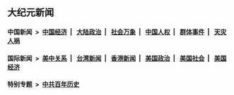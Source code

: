 ## 大纪元新闻

#### 中国新闻 &nbsp;>&nbsp; [中国经济](indexes/ncid283/README.md?07101645) &nbsp;| &nbsp; [大陆政治](indexes/ncid277/README.md?07101645) &nbsp;| &nbsp; [社会万象](indexes/ncid282/README.md?07101645) &nbsp;| &nbsp; [中国人权](indexes/ncid278/README.md?07101645) &nbsp;| &nbsp; [群体事件](indexes/ncid279/README.md?07101645) &nbsp;| &nbsp; [天灾人祸](indexes/ncid280/README.md?07101645)

#### 国际新闻 &nbsp;>&nbsp; [美中关系](indexes/nf1412576/README.md?07101645) &nbsp;| &nbsp; [台湾新闻](indexes/ncid1349361/README.md?07101645) &nbsp;| &nbsp; [香港新闻](indexes/ncid1349362/README.md?07101645) &nbsp;| &nbsp; [美国政治](indexes/ncid1078159/README.md?07101645) &nbsp;| &nbsp; [美国社会](indexes/ncid1078160/README.md?07101645) &nbsp;| &nbsp; [美国经济](indexes/ncid1078158/README.md?07101645)

#### 特别专题 &nbsp;>&nbsp; [中共百年历史](https://github.com/epoch-news/epoch-special/blob/master/README.md?07101645)  
